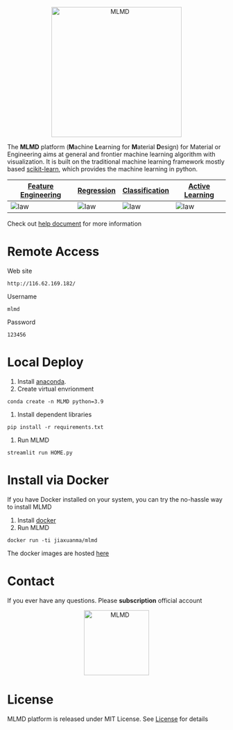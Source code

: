 <p align="center">
  <img src="https://user-images.githubusercontent.com/61132191/231174459-96d33cdf-9f6f-4296-ba9f-31d11056ef12.jpg?raw=true" width="300px"  alt="MLMD"/>
</div>
</p>


The **MLMD** platform (**M**achine **L**earning for **M**aterial **D**esign) for Material or Engineering aims at general and frontier machine learning algorithm with visualization. It is built on the traditional machine learning framework mostly based [scikit-learn](https://scikit-learn.org/stable/index.html), which provides the machine learning in python. 

| [Feature Engineering](https://mlmd.netlify.app/user-guide/feature%20engineering/) | [Regression](https://mlmd.netlify.app/user-guide/regression/) | [Classification](https://mlmd.netlify.app/user-guide/classification/) | [Active Learning](https://mlmd.netlify.app/user-guide/active%20learning/) |
| ------------------------------------------------------------ | ------------------------------------------------------------ | ------------------------------------------------------------ | ------------------------------------------------------------ |
| ![law](https://user-images.githubusercontent.com/61132191/231174763-00e43b00-dac7-476d-ba7a-701241ea2337.png?raw=true)                              | ![law](https://user-images.githubusercontent.com/61132191/231175195-d65a2907-58d5-4488-bf27-4f78e89f1d4f.jpg?raw=true)                       | ![law](https://user-images.githubusercontent.com/61132191/231175281-0416b03d-8d6b-4d2a-abed-b21034a5bea2.jpg?raw=true)                              | ![law](https://user-images.githubusercontent.com/86995074/230322616-08fc629c-1858-42e7-8795-57fc8d076339.png?raw=true)    


Check out [help document](https://mlmd.netlify.app/) for more information

# Remote Access

Web site
```
http://116.62.169.182/
```
Username
```
mlmd
```
Password
```
123456
```

# Local Deploy

1. Install [anaconda](https://www.anaconda.com/). 
2. Create virtual envrionment
```
conda create -n MLMD python=3.9
```
1. Install dependent libraries
```
pip install -r requirements.txt
```
1. Run MLMD 
```
streamlit run HOME.py
```

# Install via Docker
If you have Docker installed on your system, you can try the no-hassle way to install MLMD
1. Install [docker](https://www.docker.com/products/docker-desktop/)
2. Run MLMD
```
docker run -ti jiaxuanma/mlmd
```
The docker images are hosted [here](https://hub.docker.com/repository/docker/jiaxuanma/mlmd/general)

# Contact
If you ever have any questions. Please **subscription** official account

<p align="center">
  <img src="https://user-images.githubusercontent.com/61132191/231176892-6fd4b36b-d841-4239-9876-951a04ed92eb.jpg?" width="150px"  alt="MLMD"/>
</div>
</p>


# License
MLMD platform is released under MIT License. See [License](https://github.com/Jiaxuan-Ma/Machine-Learning-for-Material-Design/blob/main/LICENSE) for details
